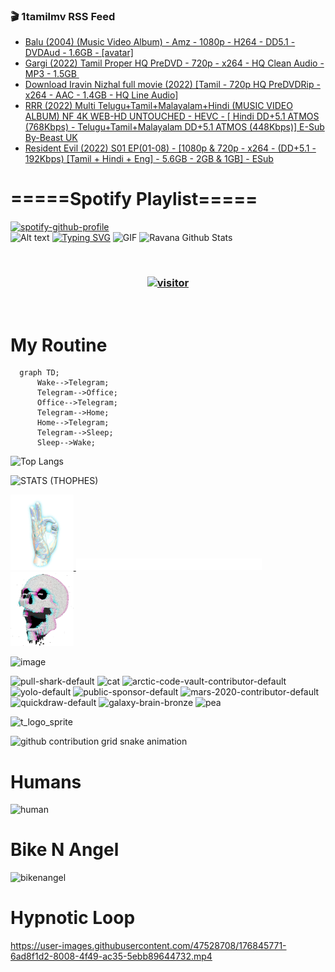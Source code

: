 ### 🎬 1tamilmv RSS Feed

<!-- BLOG-POST-LIST:START -->
- [Balu &lpar;2004&rpar; &lpar;Music Video Album&rpar; - Amz - 1080p - H264 - DD5.1 - DVDAud - 1.6GB - [avatar]](https://www.1tamilmv.click/index.php?/forums/topic/165648-balu-2004-music-video-album-amz-1080p-h264-dd51-dvdaud-16gb-avatar/&do=findComment&comment=330955)
- [Gargi &lpar;2022&rpar; Tamil Proper HQ PreDVD - 720p - x264 - HQ Clean Audio - MP3 - 1.5GB ​​​​​​​](https://www.1tamilmv.click/index.php?/forums/topic/165679-gargi-2022-tamil-proper-hq-predvd-720p-x264-hq-clean-audio-mp3-15gb-%E2%80%8B%E2%80%8B%E2%80%8B%E2%80%8B%E2%80%8B%E2%80%8B%E2%80%8B/&do=findComment&comment=330954)
- [Download Iravin Nizhal full movie &lpar;2022&rpar; [Tamil - 720p HQ PreDVDRip - x264 - AAC - 1.4GB - HQ Line Audio]](https://www.1tamilmv.click/index.php?/forums/topic/165678-download-iravin-nizhal-full-movie-2022-tamil-720p-hq-predvdrip-x264-aac-14gb-hq-line-audio/&do=findComment&comment=330953)
- [RRR &lpar;2022&rpar; Multi Telugu+Tamil+Malayalam+Hindi &lpar;MUSIC VIDEO ALBUM&rpar; NF 4K WEB-HD UNTOUCHED - HEVC - [ Hindi DD+5.1 ATMOS &lpar;768Kbps&rpar; - Telugu+Tamil+Malayalam DD+5.1 ATMOS &lpar;448Kbps&rpar;] E-Sub By-Beast UK](https://www.1tamilmv.click/index.php?/forums/topic/165677-rrr-2022-multi-telugutamilmalayalamhindi-music-video-album-nf-4k-web-hd-untouched-hevc-hindi-dd51-atmos-768kbps-telugutamilmalayalam-dd51-atmos-448kbps-e-sub-by-beast-uk/&do=findComment&comment=330952)
- [Resident Evil &lpar;2022&rpar; S01 EP&lpar;01-08&rpar; - [1080p &amp; 720p - x264 - &lpar;DD+5.1 - 192Kbps&rpar; [Tamil + Hindi + Eng] - 5.6GB - 2GB &amp; 1GB] - ESub](https://www.1tamilmv.click/index.php?/forums/topic/165535-resident-evil-2022-s01-ep01-08-1080p-720p-x264-dd51-192kbps-tamil-hindi-eng-56gb-2gb-1gb-esub/&do=findComment&comment=330951)
<!-- BLOG-POST-LIST:END -->

# =====Spotify Playlist=====
[![spotify-github-profile](https://spotify-github-profile.vercel.app/api/view?uid=31rfzgmuvvewegdlxvlev4ynz4vu&cover_image=true&theme=default&bar_color=53b14f&bar_color_cover=true)](https://ravana69.github.io/rss)
</br>
![Alt text](https://spotify-recently-played-readme.vercel.app/api?user=31rfzgmuvvewegdlxvlev4ynz4vu)
[![Typing SVG](https://readme-typing-svg.herokuapp.com?color=%2336BCF7&center=true&vCenter=true&multiline=true&height=81&lines=I+AM+RAVANA;CONTACT+ME+ON+TELEGRAM%3A+%40R4V4N4)](https://git.io/typing-svg)
<img align="centre" height="400px" width="490px" alt="GIF" src="https://github.com/ravana69/ravana69/blob/master/rvm.gif" />
![Ravana Github Stats](https://github-readme-stats.vercel.app/api?username=ravana69&&show_icons=true&theme=radical)

<br />
<h3 align="center"> <a href="https://t.me/r4v4n4"><img src="https://profile-counter.glitch.me/ravana69/count.svg" alt="visitor" width="600"></a> </h3>
</br>

<H1>My Routine</H1>

```mermaid
  graph TD;
      Wake-->Telegram;
      Telegram-->Office;
      Office-->Telegram;
      Telegram-->Home;
      Home-->Telegram;
      Telegram-->Sleep;
      Sleep-->Wake;
```
![Top Langs](https://github-readme-stats.vercel.app/api/top-langs/?username=ravana69&&show_icons=true&theme=radical)

![STATS (THOPHES)](https://github-profile-trophy.vercel.app/?username=ravana69&theme=gruvbox&margin-w=10&margin-h=15&column=8)
<br />
<p align="left">
    <a href="#">
        <img width="20%" src="./assets/images/hand.gif" alt="" />
    </a>
    <a href="#">
        <img width="59%" src="./assets/images/spacer.png" alt="" >
    </a>
    <a href="#">
        <img width="20%" src="./assets/images/skull.gif" alt="" />
    </a>
</p>


![image](https://user-images.githubusercontent.com/47528708/175298537-0623dc00-7b1a-4ec1-b5b1-71768763a234.png)

<img width="148" alt="pull-shark-default" src="https://user-images.githubusercontent.com/47528708/176419715-70981865-4dc6-489a-8a1a-06842db67b15.gif"> <img width="148" alt="cat" src="https://user-images.githubusercontent.com/47528708/179149594-60701d0e-e626-415f-9958-80736351eadd.gif"> <img width="148" alt="arctic-code-vault-contributor-default" src="https://user-images.githubusercontent.com/47528708/175267501-e1fbbb8f-c2b2-4882-b865-2ac4debef26c.png"> <img width="148" alt="yolo-default" src="https://user-images.githubusercontent.com/47528708/175267654-281a1880-1129-4b7b-bf2f-de5dd2bc5afa.png"> <img width="148" alt="public-sponsor-default" src="https://user-images.githubusercontent.com/47528708/175268448-2e78cc75-fb25-4d76-bd22-7df520446b45.png"> <img width="148" alt="mars-2020-contributor-default" src="https://user-images.githubusercontent.com/47528708/175268475-de6d987a-3be9-4353-86a5-23b422559355.png"> <img width="148" alt="quickdraw-default" src="https://user-images.githubusercontent.com/47528708/179148665-33e7c2c8-5d95-413e-8b25-6862820a5fe7.png"> <img width="148" alt="galaxy-brain-bronze" src="https://user-images.githubusercontent.com/47528708/176419717-e2fdca8b-0fdc-47dd-9511-a7ff52178a33.gif"> <img width="148" alt="pea" src="https://user-images.githubusercontent.com/47528708/179149608-800ce6e1-7d24-4bfe-8e84-5628e6d5497d.gif">

![t_logo_sprite](https://user-images.githubusercontent.com/47528708/175293007-21ff1792-1fca-4be3-bcae-12fdc3aa414f.svg)

![github contribution grid snake animation](https://raw.githubusercontent.com/ravana69/ravana69/output/github-contribution-grid-snake-dark.svg#gh-dark-mode-only)

# Humans
<img width="170" alt="human" src="https://user-images.githubusercontent.com/47528708/176413829-c142d478-1c96-4c3c-a2a4-2dd35374c335.gif">

# Bike N Angel
<img width="170" alt="bikenangel" src="https://user-images.githubusercontent.com/47528708/176616968-3a44f91e-8016-477c-9bb5-c4689a1adbee.gif">

# Hypnotic Loop

https://user-images.githubusercontent.com/47528708/176845771-6ad8f1d2-8008-4f49-ac35-5ebb89644732.mp4

